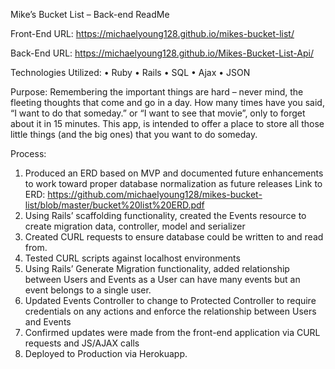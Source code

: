 Mike’s Bucket List – Back-end ReadMe

Front-End URL: https://michaelyoung128.github.io/mikes-bucket-list/

Back-End URL: https://michaelyoung128.github.io/Mikes-Bucket-List-Api/


Technologies Utilized: • Ruby • Rails • SQL • Ajax • JSON


Purpose: Remembering the important things are hard – never mind, the fleeting thoughts that come and go in a day.  How many times have you said, “I want to do that someday.” or “I want to see that movie”, only to forget about it in 15 minutes.  This app, is intended to offer a place to store all those little things (and the big ones) that you want to do someday.

Process:
1.	Produced an ERD based on MVP and documented future enhancements to work toward proper database normalization as future releases
    Link to ERD: https://github.com/michaelyoung128/mikes-bucket-list/blob/master/bucket%20list%20ERD.pdf
2.	Using Rails’ scaffolding functionality, created the Events resource to create migration data, controller, model and serializer
3.	Created CURL requests to ensure database could be written to and read from.
4.	Tested CURL scripts against localhost environments
5.	Using Rails’ Generate Migration functionality, added relationship between Users and Events as a User can have many events but an event belongs to a single user.
6.	Updated Events Controller to change to Protected Controller to require credentials on any actions and enforce the relationship between Users and Events
7.	Confirmed updates were made from the front-end application via CURL requests and JS/AJAX calls
8.	Deployed to Production via Herokuapp.
